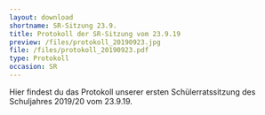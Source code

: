 ```yaml
---
layout: download
shortname: SR-Sitzung 23.9.
title: Protokoll der SR-Sitzung vom 23.9.19
preview: /files/protokoll_20190923.jpg
file: /files/protokoll_20190923.pdf
type: Protokoll
occasion: SR
---
```

Hier findest du das Protokoll unserer ersten Schülerratssitzung des Schuljahres 2019/20 vom 23.9.19.
